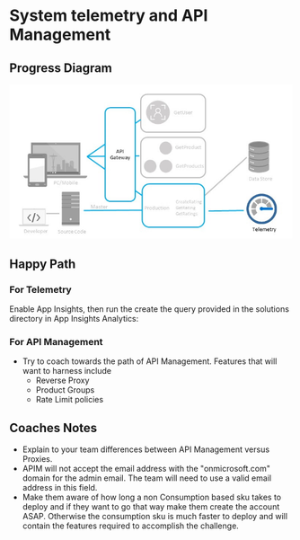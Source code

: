 # System telemetry and API Management

## Progress Diagram

![System telemetry and API Management progress diagram](../images/system-telemetry-and-api-management-progress-diagram.jpg)

## Happy Path

### For Telemetry

Enable App Insights, then run the create the query provided in the solutions directory in App Insights Analytics:

### For API Management

* Try to coach towards the path of API Management. Features that will want to harness include
    * Reverse Proxy
    * Product Groups
    * Rate Limit policies

## Coaches Notes

* Explain to your team differences between API Management versus Proxies.
* APIM will not accept the email address with the "onmicrosoft.com" domain for the admin email. The team will need to use a valid email address in this field.
* Make them aware of how long a non Consumption based sku takes to deploy and if they want to go that way make them create the account ASAP. Otherwise the consumption sku is much faster to deploy and will contain the features required to accomplish the challenge.
